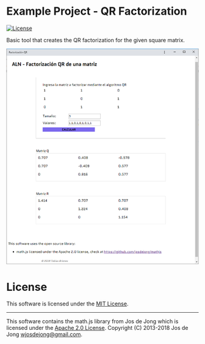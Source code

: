 # Example Project - QR Factorization
[![License](https://img.shields.io/github/license/TobiasBriones/example.math.linear_algebra.web.qr-factorization)](https://github.com/TobiasBriones/example.math.linear_algebra.web.qr-factorization/blob/master/LICENSE)

Basic tool that creates the QR factorization for the given square matrix.

[![Screenshot 1](https://raw.githubusercontent.com/TobiasBriones/images/master/example-projects/example.math.linear-algebra.web.qr-factorization/screenshot-1.png)](https://github.com/TobiasBriones/images/tree/master/example-projects)

# License
This software is licensed under the [MIT License](http://opensource.org/licenses/MIT).

***

This software contains the math.js library from Jos de Jong which is licensed under the [Apache 2.0 License](http://www.apache.org/licenses/LICENSE-2.0). Copyright (C) 2013-2018 Jos de Jong <wjosdejong@gmail.com>.
